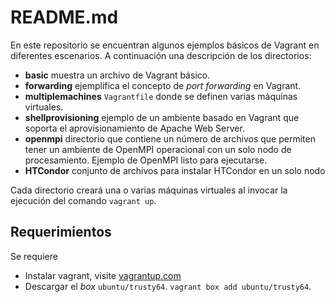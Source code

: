 # README.md

En este repositorio se encuentran algunos ejemplos básicos de Vagrant en diferentes escenarios. A continuación una descripción de los directorios:

* **basic** muestra un archivo de Vagrant básico.
* **forwarding** ejemplifica el concepto de *port forwarding* en Vagrant.
* **multiplemachines** `Vagrantfile` donde se definen varias máquinas virtuales.
* **shellprovisioning** ejemplo de un ambiente basado en Vagrant que soporta el aprovisionamiento de Apache Web Server.
* **openmpi** directorio que contiene un número de archivos que permiten tener un ambiente de OpenMPI operacional con un solo nodo de procesamiento. Ejemplo de OpenMPI listo para ejecutarse.
* **HTCondor** conjunto de archivos para instalar HTCondor en un solo nodo

Cada directorio creará una o varias máquinas virtuales al invocar la ejecución del comando `vagrant up`.

## Requerimientos

Se requiere

* Instalar vagrant, visite [vagrantup.com](http://vagrantup.com)
* Descargar el *box* `ubuntu/trusty64`. `vagrant box add ubuntu/trusty64`.
